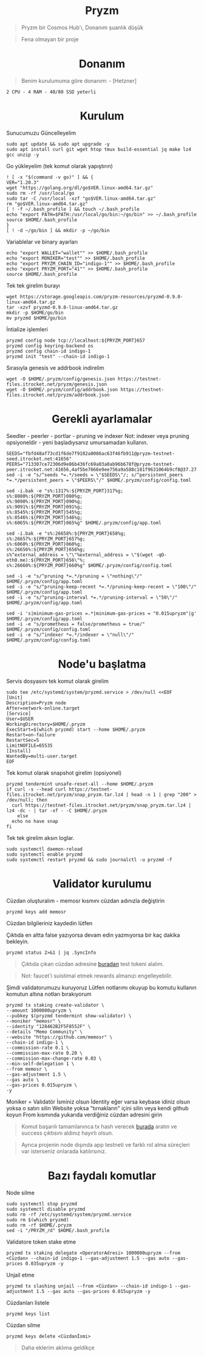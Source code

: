 <h1 align="center">Pryzm</h1>

> Pryzm bir Cosmos Hub'ı, Donanım şuanlık düşük

> Fena olmayan bir proje


#

<h1 align="center">Donanım</h1>

> Benim kurulumuma göre donanım: - [Hetzner]

```
2 CPU - 4 RAM - 40/80 SSD yeterli
```

#

<h1 align="center">Kurulum</h1>

Sunucumuzu Güncelleyelim

```console
sudo apt update && sudo apt upgrade -y
sudo apt install curl git wget htop tmux build-essential jq make lz4 gcc unzip -y
```


Go yükleyelim (tek komut olarak yapıştırın)

```console
! [ -x "$(command -v go)" ] && {
VER="1.20.3"
wget "https://golang.org/dl/go$VER.linux-amd64.tar.gz"
sudo rm -rf /usr/local/go
sudo tar -C /usr/local -xzf "go$VER.linux-amd64.tar.gz"
rm "go$VER.linux-amd64.tar.gz"
[ ! -f ~/.bash_profile ] && touch ~/.bash_profile
echo "export PATH=$PATH:/usr/local/go/bin:~/go/bin" >> ~/.bash_profile
source $HOME/.bash_profile
}
[ ! -d ~/go/bin ] && mkdir -p ~/go/bin
```


Variablelar ve binary ayarları
```console
echo "export WALLET="wallet"" >> $HOME/.bash_profile
echo "export MONIKER="test"" >> $HOME/.bash_profile
echo "export PRYZM_CHAIN_ID="indigo-1"" >> $HOME/.bash_profile
echo "export PRYZM_PORT="41"" >> $HOME/.bash_profile
source $HOME/.bash_profile
```

Tek tek girelim burayı

```console
wget https://storage.googleapis.com/pryzm-resources/pryzmd-0.9.0-linux-amd64.tar.gz
tar -xzvf pryzmd-0.9.0-linux-amd64.tar.gz
mkdir -p $HOME/go/bin
mv pryzmd $HOME/go/bin
```

İntialize işlemleri

```console
pryzmd config node tcp://localhost:${PRYZM_PORT}657
pryzmd config keyring-backend os
pryzmd config chain-id indigo-1
pryzmd init "test" --chain-id indigo-1
```

Sırasıyla genesis ve addrbook indirelim

```console
wget -O $HOME/.pryzm/config/genesis.json https://testnet-files.itrocket.net/pryzm/genesis.json
wget -O $HOME/.pryzm/config/addrbook.json https://testnet-files.itrocket.net/pryzm/addrbook.json
```
<h1 align="center">Gerekli ayarlamalar</h1>

Seedler - peerler - portlar - pruning ve indexer
Not: indexer veya pruning opsiyoneldir - yeni başladıysanız umursamadan kullanın.

```console
SEEDS="fbfd48af73cd1f6de7f9102a0086ac63f46fb911@pryzm-testnet-seed.itrocket.net:41656"
PEERS="713307ce72306d9e86b436fc69a03a0ab96b678f@pryzm-testnet-peer.itrocket.net:41656,4af5be7666e9ee756a9a588c181f9631064b9cf8@37.27.55.69:26656,5d9bcb33eef94e045fe51105c89f5d77709b3183@144.76.101.167:5000,9515a13bbdeb233eb59efd6e8db892ac46e5bac5@142.132.153.6:56656,f9ade689abb3c59d3e3d8edf26c65bde3db58676@116.202.85.52:35656,7397a1bcbf413b76bd710fcf363f8259acdc4d29@144.91.84.168:23256,db0e0cff276b3292804474eb8beb83538acf77f5@195.14.6.192:26656,794b538577a59f789ce942fd393730da3e8c0ffe@34.65.224.175:26656,565e54f6b12672fba48861fc72654c39dc0f2d97@195.3.223.138:36656,2c7bb6ad931b0b2b24a0d8e6b7b5e0636b8bafb0@38.242.230.118:48656,b3a96da3b8738a47c1c0fabd2abd827a49b4b2a4@65.21.32.216:56656"
sed -i -e "s/^seeds *=.*/seeds = \"$SEEDS\"/; s/^persistent_peers *=.*/persistent_peers = \"$PEERS\"/" $HOME/.pryzm/config/config.toml

sed -i.bak -e "s%:1317%:${PRYZM_PORT}317%g;
s%:8080%:${PRYZM_PORT}080%g;
s%:9090%:${PRYZM_PORT}090%g;
s%:9091%:${PRYZM_PORT}091%g;
s%:8545%:${PRYZM_PORT}545%g;
s%:8546%:${PRYZM_PORT}546%g;
s%:6065%:${PRYZM_PORT}065%g" $HOME/.pryzm/config/app.toml

sed -i.bak -e "s%:26658%:${PRYZM_PORT}658%g;
s%:26657%:${PRYZM_PORT}657%g;
s%:6060%:${PRYZM_PORT}060%g;
s%:26656%:${PRYZM_PORT}656%g;
s%^external_address = \"\"%external_address = \"$(wget -qO- eth0.me):${PRYZM_PORT}656\"%;
s%:26660%:${PRYZM_PORT}660%g" $HOME/.pryzm/config/config.toml

sed -i -e "s/^pruning *=.*/pruning = \"nothing\"/" $HOME/.pryzm/config/app.toml
sed -i -e "s/^pruning-keep-recent *=.*/pruning-keep-recent = \"100\"/" $HOME/.pryzm/config/app.toml
sed -i -e "s/^pruning-interval *=.*/pruning-interval = \"50\"/" $HOME/.pryzm/config/app.toml

sed -i 's|minimum-gas-prices =.*|minimum-gas-prices = "0.015upryzm"|g' $HOME/.pryzm/config/app.toml
sed -i -e "s/prometheus = false/prometheus = true/" $HOME/.pryzm/config/config.toml
sed -i -e "s/^indexer *=.*/indexer = \"null\"/" $HOME/.pryzm/config/config.toml
```

<h1 align="center">Node'u başlatma</h1>

Servis dosyasını tek komut olarak girelim

```console
sudo tee /etc/systemd/system/pryzmd.service > /dev/null <<EOF
[Unit]
Description=Pryzm node
After=network-online.target
[Service]
User=$USER
WorkingDirectory=$HOME/.pryzm
ExecStart=$(which pryzmd) start --home $HOME/.pryzm
Restart=on-failure
RestartSec=5
LimitNOFILE=65535
[Install]
WantedBy=multi-user.target
EOF
```

Tek komut olarak snapshot girelim (opsiyonel)

```console
pryzmd tendermint unsafe-reset-all --home $HOME/.pryzm
if curl -s --head curl https://testnet-files.itrocket.net/pryzm/snap_pryzm.tar.lz4 | head -n 1 | grep "200" > /dev/null; then
  curl https://testnet-files.itrocket.net/pryzm/snap_pryzm.tar.lz4 | lz4 -dc - | tar -xf - -C $HOME/.pryzm
    else
  echo no have snap
fi
```

Tek tek girelim aksın loglar.

```console
sudo systemctl daemon-reload
sudo systemctl enable pryzmd
sudo systemctl restart pryzmd && sudo journalctl -u pryzmd -f
````

<h1 align="center">Validator kurulumu</h1>

Cüzdan oluşturalım - memosr kısmını cüzdan adınızla değiştirin

```console
pryzmd keys add memosr
```

Cüzdan bilgileriniz kaydedin lütfen

Çıktıda en altta false yazıyorsa devam edin yazmıyorsa bir kaç dakika bekleyin.

```console
pryzmd status 2>&1 | jq .SyncInfo
```
> Çıktıda çıkan cüzdan adresine [buradan](https://testnet.pryzm.zone/faucet) test tokeni alalım.

> Not: faucet'i suistimal etmek rewards almanızı engelleyebilir.

Şimdi validatorumuzu kuruyoruz
Lütfen notlarımı okuyup bu komutu kullanın komutun altına notları bırakıyorum

```console
pryzmd tx staking create-validator \
--amount 1000000upryzm \
--pubkey $(pryzmd tendermint show-validator) \
--moniker "memosr" \
--identity "128462B2F5F8552F" \
--details "Memo Community" \
--website "https://github.com/memosr" \
--chain-id indigo-1 \
--commission-rate 0.1 \
--commission-max-rate 0.20 \
--commission-max-change-rate 0.03 \
--min-self-delegation 1 \
--from memosr \
--gas-adjustment 1.5 \
--gas auto \
--gas-prices 0.015upryzm \
-y

```

Moniker = Validatör İsminiz olsun
İdentity eğer varsa keybase idiniz olsun yoksa o satırı silin
Website yoksa "tırnakların" içini silin veya kendi github koyun
From kısmında yukarıda verdiğiniz cüzdan adresini girin

> Komut başarılı tamamlanınca tx hash verecek [burada](https://explorer.stavr.tech/Pryzm-Testnet) aratın ve success çıktısını aldınız hayırlı olsun.

> Ayrıca projenin node dışında app testneti ve farklı rol alma süreçleri var isterseniz onlarada katılırsınız.


<h1 align="center">Bazı faydalı komutlar</h1>

Node silme

```console
sudo systemctl stop pryzmd
sudo systemctl disable pryzmd
sudo rm -rf /etc/systemd/system/pryzmd.service
sudo rm $(which pryzmd)
sudo rm -rf $HOME/.pryzm
sed -i "/PRYZM_/d" $HOME/.bash_profile
```

Validatore token stake etme

```console
pryzmd tx staking delegate <OperatorAdresi> 1000000upryzm --from <Cüzdan> --chain-id indigo-1 --gas-adjustment 1.5 --gas auto --gas-prices 0.035upryzm -y
```

Unjail etme

```console
pryzmd tx slashing unjail --from <Cüzdan> --chain-id indigo-1 --gas-adjustment 1.5 --gas auto --gas-prices 0.015upryzm -y
```

Cüzdanları listele

```console
pryzmd keys list
```

Cüzdan silme

```console
pryzmd keys delete <Cüzdanİsmi>
```

> Daha eklerim aklıma geldikçe
